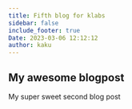 ```yaml
---
title: Fifth blog for klabs
sidebar: false
include_footer: true
Date: 2023-03-06 12:12:12
author: kaku
---
```


## My awesome blogpost
My super sweet second blog post
